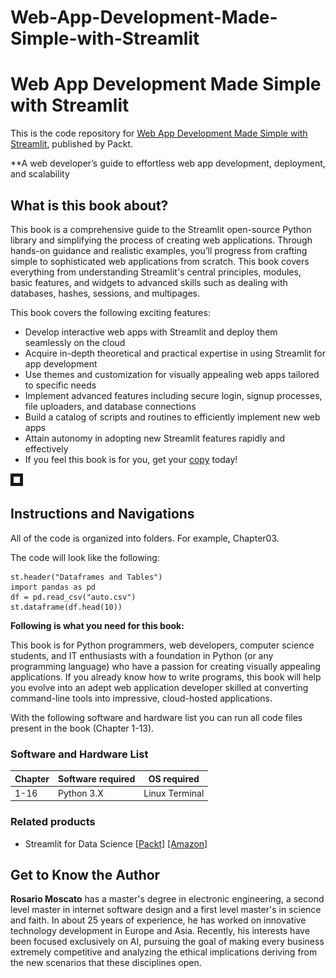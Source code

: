 # Web-App-Development-Made-Simple-with-Streamlit

# Web App Development Made Simple with Streamlit

<a href="https://www.packtpub.com/product/web-app-development-made-simple-with-streamlit/9781835086315"><img src="https://content.packt.com/B21147/cover_image_small.jpg" alt="" height="256px" align="right"></a>

This is the code repository for [Web App Development Made Simple with Streamlit](https://www.packtpub.com/product/web-app-development-made-simple-with-streamlit/9781835086315), published by Packt.

**A web developer’s guide to effortless web app development, deployment, and scalability

## What is this book about?
This book is a comprehensive guide to the Streamlit open-source Python library and simplifying the process of creating web applications. Through hands-on guidance and realistic examples, you’ll progress from crafting simple to sophisticated web applications from scratch. This book covers everything from understanding Streamlit's central principles, modules, basic features, and widgets to advanced skills such as dealing with databases, hashes, sessions, and multipages.
	
This book covers the following exciting features:
* Develop interactive web apps with Streamlit and deploy them seamlessly on the cloud
* Acquire in-depth theoretical and practical expertise in using Streamlit for app development
* Use themes and customization for visually appealing web apps tailored to specific needs
* Implement advanced features including secure login, signup processes, file uploaders, and database connections
* Build a catalog of scripts and routines to efficiently implement new web apps
* Attain autonomy in adopting new Streamlit features rapidly and effectively
* If you feel this book is for you, get your [copy](https://www.amazon.com/dp/1835086314) today!

<a href="https://www.packtpub.com/?utm_source=github&utm_medium=banner&utm_campaign=GitHubBanner"><img src="https://raw.githubusercontent.com/PacktPublishing/GitHub/master/GitHub.png" 
alt="https://www.packtpub.com/" border="5" /></a>


## Instructions and Navigations
All of the code is organized into folders. For example, Chapter03.

The code will look like the following:
```
st.header("Dataframes and Tables")
import pandas as pd
df = pd.read_csv("auto.csv")
st.dataframe(df.head(10))
```

**Following is what you need for this book:**

This book is for Python programmers, web developers, computer science students, and IT enthusiasts with a foundation in Python (or any programming language) who have a passion for creating visually appealing applications. If you already know how to write programs, this book will help you evolve into an adept web application developer skilled at converting command-line tools into impressive, cloud-hosted applications.

With the following software and hardware list you can run all code files present in the book (Chapter 1-13).

### Software and Hardware List

| Chapter  | Software required    | OS required                      |
| -------- | ---------------------| ---------------------------------|
| 1-16     | Python 3.X           | Linux Terminal                   |


### Related products <Other books you may enjoy>
* Streamlit for Data Science [[Packt]](https://www.packtpub.com/product/streamlit-for-data-science-second-edition/9781803248226) [[Amazon]](https://www.amazon.com/dp/180324822X)

## Get to Know the Author
**Rosario Moscato**
has a master's degree in electronic engineering, a second level master in internet software design and a first level master's in science and faith. In about 25 years of experience, he has worked on innovative technology development in Europe and Asia. Recently, his interests have been focused exclusively on AI, pursuing the goal of making every business extremely competitive and analyzing the ethical implications deriving from the new scenarios that these disciplines open.
